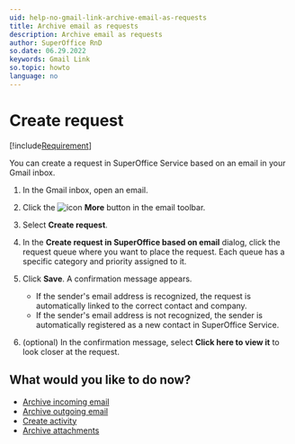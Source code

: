 ```yaml
---
uid: help-no-gmail-link-archive-email-as-requests
title: Archive email as requests
description: Archive email as requests
author: SuperOffice RnD
so.date: 06.29.2022
keywords: Gmail Link
so.topic: howto
language: no
---
```


# Create request

[!include[Requirement](../../../../../common/includes/req-service-essentials.md)]

You can create a request in SuperOffice Service based on an email in your Gmail inbox.

1. In the Gmail inbox, open an email.

2. Click the ![icon][img1] **More** button in the email toolbar.

3. Select **Create request**.

4. In the **Create request in SuperOffice based on email** dialog, click the request queue where you want to place the request. Each queue has a specific category and priority assigned to it.

5. Click **Save**. A confirmation message appears.
    * If the sender's email address is recognized, the request is automatically linked to the correct contact and company.
    * If the sender's email address is not recognized, the sender is automatically registered as a new contact in SuperOffice Service.

6. (optional) In the confirmation message, select **Click here to view it** to look closer at the request.

## What would you like to do now?

* [Archive incoming email][1]
* [Archive outgoing email][2]
* [Create activity][6]
* [Archive attachments][5]

<!-- Referenced links -->
[1]: email-archive-incoming.md
[2]: email-archive-outgoing.md
[5]: archive-attachments.md
[6]: archive-emails-as-activities.md

<!-- Referenced images -->
[img1]: ../../../../media/icons/gmail-link/btn-archive-more.png


